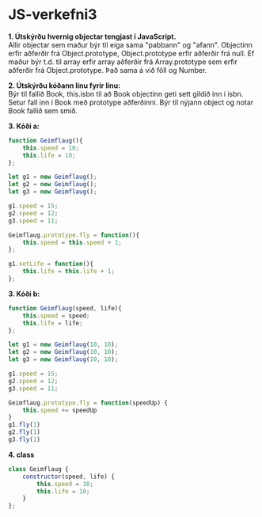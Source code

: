 # JS-verkefni3  
**1. Útskýrðu hvernig objectar tengjast í JavaScript.**  
Allir objectar sem maður býr til eiga sama "pabbann" og "afann". Objectinn erfir aðferðir frá Object.prototype, Object.prototype erfir aðferðir frá null. Ef maður býr t.d. til array erfir array aðferðir frá Array.prototype sem erfir aðferðir frá Object.prototype. Það sama á við föll og Number.  

**2. Útskýrðu kóðann línu fyrir línu:**  
Býr til fallið Book, this.isbn til að Book objectinn geti sett gildið inn í isbn.
Setur fall inn í Book með prototype aðferðinni.
Býr til nýjann object og notar Book fallið sem smið.  

**3. Kóði a:**  
```javascript
function Geimflaug(){
    this.speed = 10;
    this.life = 10;
};

let g1 = new Geimflaug();
let g2 = new Geimflaug();
let g3 = new Geimflaug();

g1.speed = 15;
g2.speed = 12;
g3.speed = 11;

Geimflaug.prototype.fly = function(){
    this.speed = this.speed + 1;
};

g1.setLife = function(){
    this.life = this.life + 1;
};
```  
**3. Kóði b:**  
```javascript
function Geimflaug(speed, life){
    this.speed = speed;
    this.life = life;
};

let g1 = new Geimflaug(10, 10);
let g2 = new Geimflaug(10, 10);
let g3 = new Geimflaug(10, 10);

g1.speed = 15;
g2.speed = 12;
g3.speed = 11;

Geimflaug.prototype.fly = function(speedUp) {
    this.speed += speedUp
}
g1.fly(1)
g2.fly(1)
g3.fly(1)
```  
**4. class**  
```javascript
class Geimflaug {
	constructor(speed, life) {
		this.speed = 10;
		this.life = 10;
	}
};
```
